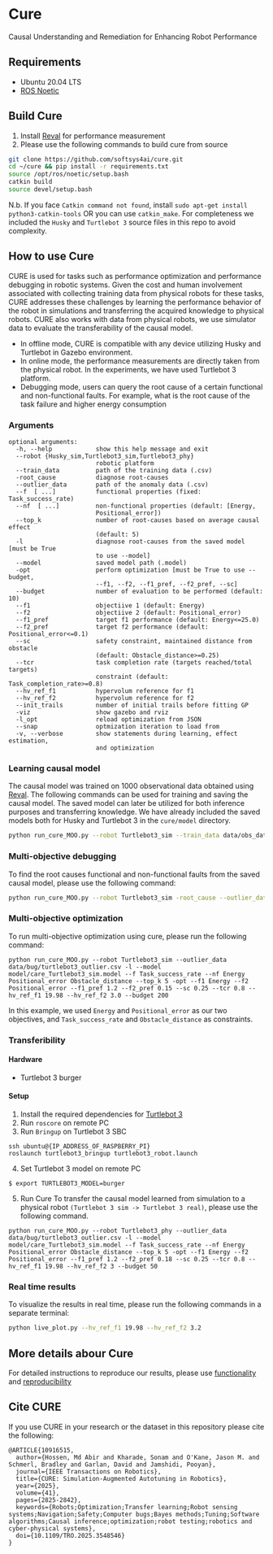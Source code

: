 # Cure
Causal Understanding and Remediation for Enhancing Robot Performance

## Requirements
* Ubuntu 20.04 LTS
* [ROS Noetic](http://wiki.ros.org/noetic/Installation/Ubuntu)

## Build Cure
1. Install [Reval](https://github.com/softsys4ai/cure/tree/main/src/Reval) for performance measurement
2. Please use the following commands to build cure from source
```sh
git clone https://github.com/softsys4ai/cure.git
cd ~/cure && pip install -r requirements.txt
source /opt/ros/noetic/setup.bash
catkin build
source devel/setup.bash
```
N.b. If you face `Catkin command not found`, install `sudo apt-get install python3-catkin-tools` OR you can use `catkin_make`. For completeness we included the `Husky` and `Turtlebot 3` source files in this repo to avoid complexity.

## How to use Cure
CURE is used for tasks such as performance optimization and performance debugging in robotic systems. Given the cost and human involvement associated with collecting training data from physical robots for these tasks, CURE addresses these challenges by learning the performance behavior of the robot in simulations and transferring the acquired knowledge to physical robots. CURE also works with data from physical robots, we use simulator data to evaluate the transferability of the causal model.
- In offline mode, CURE is compatible with any device utilizing Husky and Turtlebot in Gazebo environment.
- In online mode, the performance measurements are directly taken from the physical robot. In the experiments, we have used Turtlebot 3 platform. 
- Debugging mode, users can query the root cause of a certain functional and non-functional faults. For example, what is the root cause of the task failure and higher energy consumption

### Arguments
```
optional arguments:
  -h, --help            show this help message and exit
  --robot {Husky_sim,Turtlebot3_sim,Turtlebot3_phy}
                        robotic platform
  --train_data          path of the training data (.csv)
  -root_cause           diagnose root-causes
  --outlier_data        path of the anomaly data (.csv)
  --f  [ ...]           functional properties (fixed: Task_success_rate)
  --nf  [ ...]          non-functional properties (default: [Energy,
                        Positional_error])
  --top_k               number of root-causes based on average causal effect
                        (default: 5)
  -l                    diagnose root-causes from the saved model [must be True
                        to use --model]
  --model               saved model path (.model)
  -opt                  perform optimization [must be True to use --budget,
                        --f1, --f2, --f1_pref, --f2_pref, --sc]
  --budget              number of evaluation to be performed (default: 10)
  --f1                  objectiive 1 (default: Energy)
  --f2                  objectiive 2 (default: Positional_error)
  --f1_pref             target f1 performance (default: Energy<=25.0)
  --f2_pref             target f2 performance (default: Positional_error<=0.1)
  --sc                  safety constraint, maintained distance from obstacle
                        (default: Obstacle_distance>=0.25)
  --tcr                 task completion rate (targets reached/total targets)
                        constraint (default: Task_completion_rate>=0.8)
  --hv_ref_f1           hypervolum reference for f1
  --hv_ref_f2           hypervolum reference for f2
  --init_trails         number of initial trails before fitting GP
  -viz                  show gazebo and rviz
  -l_opt                reload optimization from JSON
  --snap                optmization iteration to load from
  -v, --verbose         show statements during learning, effect estimation,
                        and optimization
```
### Learning causal model
The causal model was trained on 1000 observational data obtained using [Reval](https://github.com/softsys4ai/cure/tree/main/src/Reval). The following commands can be used for training and saving the causal model. The saved model can later be utilized for both inference purposes and transferring knowledge. We have already included the saved models both for Husky and Turtlebot 3 in the `cure/model` directory.
```sh
python run_cure_MOO.py --robot Turtlebot3_sim --train_data data/obs_data/turtlebot3_1000.csv 
```
### Multi-objective debugging
To find the root causes functional and non-functional faults from the saved causal model, please use the following command:
```sh
python run_cure_MOO.py --robot Turtlebot3_sim -root_cause --outlier_data data/bug/turtlebot3_outlier.csv -l --model model/care_Turtlebot3_sim.model --f Task_success_rate --nf Energy Positional_error Obstacle_distance --top_k 5
```
### Multi-objective optimization
To run multi-objective optimization using cure, please run the following command:
```
python run_cure_MOO.py --robot Turtlebot3_sim --outlier_data data/bug/turtlebot3_outlier.csv -l --model model/care_Turtlebot3_sim.model --f Task_success_rate --nf Energy Positional_error Obstacle_distance --top_k 5 -opt --f1 Energy --f2 Positional_error --f1_pref 1.2 --f2_pref 0.15 --sc 0.25 --tcr 0.8 --hv_ref_f1 19.98 --hv_ref_f2 3.0 --budget 200
```
In this example, we used `Energy` and `Positional_error` as our two objectives, and `Task_success_rate` and `Obstacle_distance` as constraints.

### Transferibility
#### Hardware
- Turtlebot 3 burger
#### Setup
1. Install the required dependencies for [Turtlebot 3](https://emanual.robotis.com/docs/en/platform/turtlebot3/overview/)
2. Run `roscore` on remote PC
3. Run `Bringup` on Turtlebot 3 SBC
```
ssh ubuntu@{IP_ADDRESS_OF_RASPBERRY_PI}
roslaunch turtlebot3_bringup turtlebot3_robot.launch
```
4. Set Turtlebot 3 model on remote PC
```
$ export TURTLEBOT3_MODEL=burger
```

5. Run Cure
To transfer the causal model learned from simulation to a physical robot `(Turtlebot 3 sim -> Turtlebot 3 real)`, please use the following command.
```
python run_cure_MOO.py --robot Turtlebot3_phy --outlier_data data/bug/turtlebot3_outlier.csv -l --model model/care_Turtlebot3_sim.model --f Task_success_rate --nf Energy Positional_error Obstacle_distance --top_k 5 -opt --f1 Energy --f2 Positional_error --f1_pref 1.2 --f2_pref 0.18 --sc 0.25 --tcr 0.8 --hv_ref_f1 19.98 --hv_ref_f2 3 --budget 50
```

### Real time results
To visualize the results in real time, please run the following commands in a separate terminal:
```sh
python live_plot.py --hv_ref_f1 19.98 --hv_ref_f2 3.2
```

## More details abour Cure
For detailed instructions to reproduce our results, please use [functionality](https://github.com/softsys4ai/cure/blob/main/doc/FUNTIONALITY.md) and [reproducibility](https://github.com/softsys4ai/cure/blob/main/doc/REPRODUCE.md)

## Cite CURE
If you use CURE in your research or the dataset in this repository please cite the following:
```
@ARTICLE{10916515,
  author={Hossen, Md Abir and Kharade, Sonam and O'Kane, Jason M. and Schmerl, Bradley and Garlan, David and Jamshidi, Pooyan},
  journal={IEEE Transactions on Robotics}, 
  title={CURE: Simulation-Augmented Autotuning in Robotics}, 
  year={2025},
  volume={41},
  pages={2825-2842},
  keywords={Robots;Optimization;Transfer learning;Robot sensing systems;Navigation;Safety;Computer bugs;Bayes methods;Tuning;Software algorithms;Causal inference;optimization;robot testing;robotics and cyber-physical systems},
  doi={10.1109/TRO.2025.3548546}
}

```

